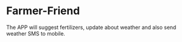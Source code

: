 # Farmer-Friend
The APP will suggest fertilizers, update about weather and also send weather SMS to mobile. 
